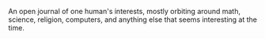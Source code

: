 An open journal of one human's interests, mostly orbiting around math, science, religion, computers, and anything else that seems interesting at the time.
